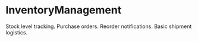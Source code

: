 # InventoryManagement
Stock level tracking. Purchase orders. Reorder notifications. Basic shipment logistics.

